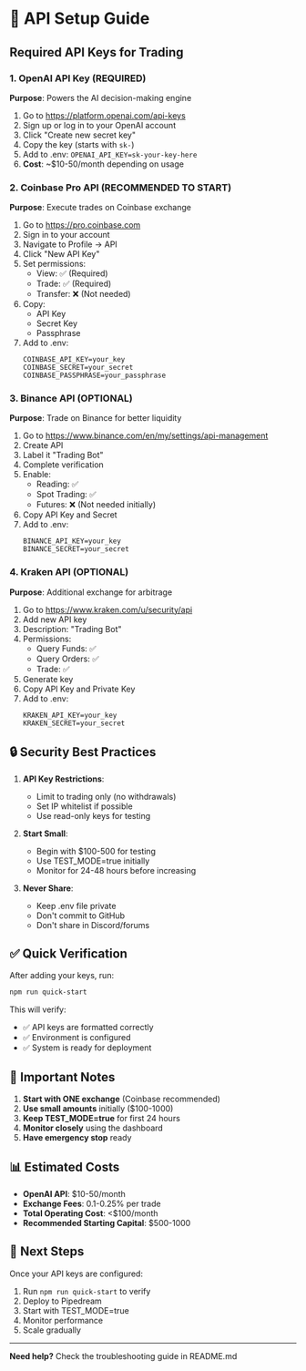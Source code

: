 # 🔑 API Setup Guide

## Required API Keys for Trading

### 1. OpenAI API Key (REQUIRED)
**Purpose**: Powers the AI decision-making engine

1. Go to https://platform.openai.com/api-keys
2. Sign up or log in to your OpenAI account
3. Click "Create new secret key"
4. Copy the key (starts with `sk-`)
5. Add to .env: `OPENAI_API_KEY=sk-your-key-here`
6. **Cost**: ~$10-50/month depending on usage

### 2. Coinbase Pro API (RECOMMENDED TO START)
**Purpose**: Execute trades on Coinbase exchange

1. Go to https://pro.coinbase.com
2. Sign in to your account
3. Navigate to Profile → API
4. Click "New API Key"
5. Set permissions:
   - View: ✅ (Required)
   - Trade: ✅ (Required)
   - Transfer: ❌ (Not needed)
6. Copy:
   - API Key
   - Secret Key
   - Passphrase
7. Add to .env:
   ```
   COINBASE_API_KEY=your_key
   COINBASE_SECRET=your_secret
   COINBASE_PASSPHRASE=your_passphrase
   ```

### 3. Binance API (OPTIONAL)
**Purpose**: Trade on Binance for better liquidity

1. Go to https://www.binance.com/en/my/settings/api-management
2. Create API
3. Label it "Trading Bot"
4. Complete verification
5. Enable:
   - Reading: ✅
   - Spot Trading: ✅
   - Futures: ❌ (Not needed initially)
6. Copy API Key and Secret
7. Add to .env:
   ```
   BINANCE_API_KEY=your_key
   BINANCE_SECRET=your_secret
   ```

### 4. Kraken API (OPTIONAL)
**Purpose**: Additional exchange for arbitrage

1. Go to https://www.kraken.com/u/security/api
2. Add new API key
3. Description: "Trading Bot"
4. Permissions:
   - Query Funds: ✅
   - Query Orders: ✅
   - Trade: ✅
5. Generate key
6. Copy API Key and Private Key
7. Add to .env:
   ```
   KRAKEN_API_KEY=your_key
   KRAKEN_SECRET=your_secret
   ```

## 🔒 Security Best Practices

1. **API Key Restrictions**:
   - Limit to trading only (no withdrawals)
   - Set IP whitelist if possible
   - Use read-only keys for testing

2. **Start Small**:
   - Begin with $100-500 for testing
   - Use TEST_MODE=true initially
   - Monitor for 24-48 hours before increasing

3. **Never Share**:
   - Keep .env file private
   - Don't commit to GitHub
   - Don't share in Discord/forums

## ✅ Quick Verification

After adding your keys, run:
```bash
npm run quick-start
```

This will verify:
- ✅ API keys are formatted correctly
- ✅ Environment is configured
- ✅ System is ready for deployment

## 🚨 Important Notes

1. **Start with ONE exchange** (Coinbase recommended)
2. **Use small amounts** initially ($100-1000)
3. **Keep TEST_MODE=true** for first 24 hours
4. **Monitor closely** using the dashboard
5. **Have emergency stop** ready

## 📊 Estimated Costs

- **OpenAI API**: $10-50/month
- **Exchange Fees**: 0.1-0.25% per trade
- **Total Operating Cost**: <$100/month
- **Recommended Starting Capital**: $500-1000

## 🎯 Next Steps

Once your API keys are configured:

1. Run `npm run quick-start` to verify
2. Deploy to Pipedream
3. Start with TEST_MODE=true
4. Monitor performance
5. Scale gradually

---

**Need help?** Check the troubleshooting guide in README.md